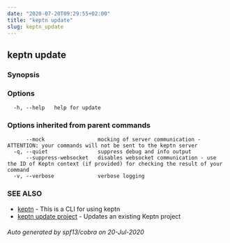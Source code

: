 ```yaml
---
date: "2020-07-20T09:29:55+02:00"
title: "keptn update"
slug: keptn_update
---
```

## keptn update



### Synopsis



### Options

```
  -h, --help   help for update
```

### Options inherited from parent commands

```
      --mock                 mocking of server communication - ATTENTION: your commands will not be sent to the keptn server
  -q, --quiet                suppress debug and info output
      --suppress-websocket   disables websocket communication - use the ID of Keptn context (if provided) for checking the result of your command
  -v, --verbose              verbose logging
```

### SEE ALSO

* [keptn](../keptn/)	 - This is a CLI for using keptn
* [keptn update project](../keptn_update_project/)	 - Updates an existing Keptn project

###### Auto generated by spf13/cobra on 20-Jul-2020
